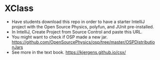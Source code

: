 # XClass

- Have students download this repo in order to have a starter IntelliJ project with the Open Source Physics, polyfun, and JUnit pre-installed.
- In IntelliJ, Create Project from Source Control and paste this URL.
- You might want to check if OSP made a new jar. https://github.com/OpenSourcePhysics/osp/tree/master/OSPDistributionJars
- See more in the text book. https://kjergens.github.io/csx/
